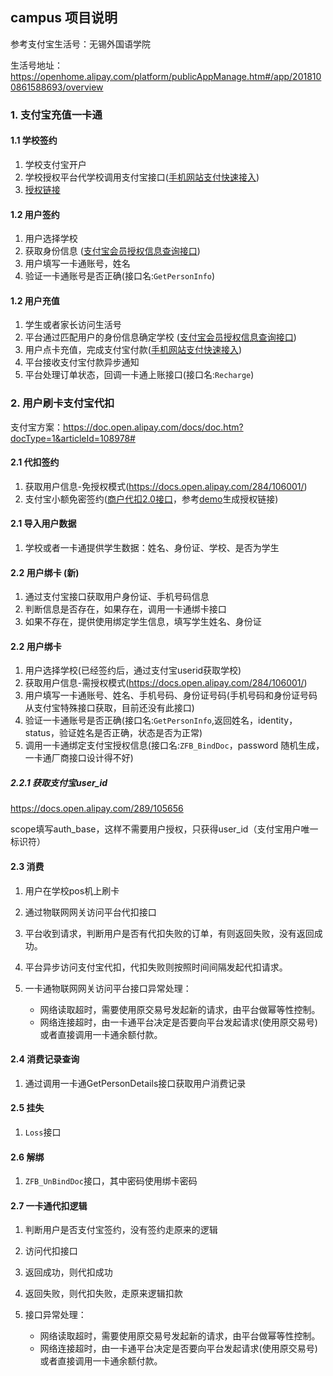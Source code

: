 ## campus 项目说明

参考支付宝生活号：无锡外国语学院

生活号地址：https://openhome.alipay.com/platform/publicAppManage.htm#/app/2018100861588693/overview

### 1. 支付宝充值一卡通

#### 1.1 学校签约

1. 学校支付宝开户
2. 学校授权平台代学校调用支付宝接口([手机网站支付快速接入](https://docs.open.alipay.com/203/105285/))
3. [授权链接](https://docs.open.alipay.com/20160728150111277227/intro)

#### 1.2 用户签约

1. 用户选择学校
2. 获取身份信息 ([支付宝会员授权信息查询接口](https://docs.open.alipay.com/api_2/alipay.user.info.share))
3. 用户填写一卡通账号，姓名
4. 验证一卡通账号是否正确(接口名:`GetPersonInfo`)

#### 1.2 用户充值

1. 学生或者家长访问生活号
2. 平台通过匹配用户的身份信息确定学校 ([支付宝会员授权信息查询接口](https://docs.open.alipay.com/api_2/alipay.user.info.share))
2. 用户点卡充值，完成支付宝付款([手机网站支付快速接入](https://docs.open.alipay.com/203/105285/))
3. 平台接收支付宝付款异步通知
4. 平台处理订单状态，回调一卡通上账接口(接口名:`Recharge`)


### 2. 用户刷卡支付宝代扣

支付宝方案：https://doc.open.alipay.com/docs/doc.htm?docType=1&articleId=108978#

#### 2.1 代扣签约

1. 获取用户信息-免授权模式(https://docs.open.alipay.com/284/106001/)
2. 支付宝小额免密签约([商户代扣2.0接口](https://docs.alipay.com/pre-open/20170601105911096277/lgu911)，参考[demo](https://docs.alipay.com/pre-open/20170601105911096277/cmgtz2#%E7%A4%BA%E4%BE%8B)生成授权链接)


#### 2.1 导入用户数据

1. 学校或者一卡通提供学生数据：姓名、身份证、学校、是否为学生

#### 2.2 用户绑卡 (新)

1. 通过支付宝接口获取用户身份证、手机号码信息
2. 判断信息是否存在，如果存在，调用一卡通绑卡接口
3. 如果不存在，提供使用绑定学生信息，填写学生姓名、身份证

#### 2.2 用户绑卡

1. 用户选择学校(已经签约后，通过支付宝userid获取学校)
2. 获取用户信息-需授权模式(https://docs.open.alipay.com/284/106001/)
3. 用户填写一卡通账号、姓名、手机号码、身份证号码(手机号码和身份证号码从支付宝特殊接口获取，目前还没有此接口)
4. 验证一卡通账号是否正确(接口名:`GetPersonInfo`,返回姓名，identity，status，验证姓名是否正确，状态是否为正常)
5. 调用一卡通绑定支付宝授权信息(接口名:`ZFB_BindDoc`，password 随机生成，一卡通厂商接口设计得不好)

##### 2.2.1 获取支付宝user_id

https://docs.open.alipay.com/289/105656

scope填写auth_base，这样不需要用户授权，只获得user_id（支付宝用户唯一标识符）

#### 2.3  消费

1. 用户在学校pos机上刷卡
2. 通过物联网网关访问平台代扣接口
3. 平台收到请求，判断用户是否有代扣失败的订单，有则返回失败，没有返回成功。
4. 平台异步访问支付宝代扣，代扣失败则按照时间间隔发起代扣请求。
5. 一卡通物联网网关访问平台接口异常处理：

    * 网络读取超时，需要使用原交易号发起新的请求，由平台做幂等性控制。
    * 网络连接超时，由一卡通平台决定是否要向平台发起请求(使用原交易号)或者直接调用一卡通余额付款。

#### 2.4 消费记录查询

1. 通过调用一卡通GetPersonDetails接口获取用户消费记录

#### 2.5 挂失

1. `Loss`接口

#### 2.6 解绑

1. `ZFB_UnBindDoc`接口，其中密码使用绑卡密码


#### 2.7 一卡通代扣逻辑

1. 判断用户是否支付宝签约，没有签约走原来的逻辑
2. 访问代扣接口
3. 返回成功，则代扣成功
4. 返回失败，则代扣失败，走原来逻辑扣款
5. 接口异常处理：

    * 网络读取超时，需要使用原交易号发起新的请求，由平台做幂等性控制。
    * 网络连接超时，由一卡通平台决定是否要向平台发起请求(使用原交易号)或者直接调用一卡通余额付款。